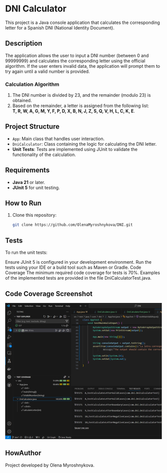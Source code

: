 # DNI Calculator

This project is a Java console application that calculates the corresponding letter for a Spanish DNI (National Identity Document).

## Description

The application allows the user to input a DNI number (between 0 and 99999999) and calculates the corresponding letter using the official algorithm. If the user enters invalid data, the application will prompt them to try again until a valid number is provided.

### Calculation Algorithm
1. The DNI number is divided by 23, and the remainder (modulo 23) is obtained.
2. Based on the remainder, a letter is assigned from the following list:  
   **T, R, W, A, G, M, Y, F, P, D, X, B, N, J, Z, S, Q, V, H, L, C, K, E**.

## Project Structure

- `App`: Main class that handles user interaction.
- `DniCalculator`: Class containing the logic for calculating the DNI letter.
- **Unit Tests**: Tests are implemented using JUnit to validate the functionality of the calculation.

## Requirements

- **Java 21** or later.
- **JUnit 5** for unit testing.

## How to Run

1. Clone this repository:
   ```bash
   git clone https://github.com/OlenaMyroshnykova/DNI.git
   ```
## Tests
To run the unit tests:

Ensure JUnit 5 is configured in your development environment.
Run the tests using your IDE or a build tool such as Maven or Gradle.
Code Coverage
The minimum required code coverage for tests is 70%. Examples of the implemented tests are provided in the file DniCalculatorTest.java.

## Code Coverage Screenshot
<img src="./src/main/java/com/dni/images/DNIcoverage.png" title="coverage report" alt="coverage report"/>

## HowAuthor
Project developed by Olena Myroshnykova.
